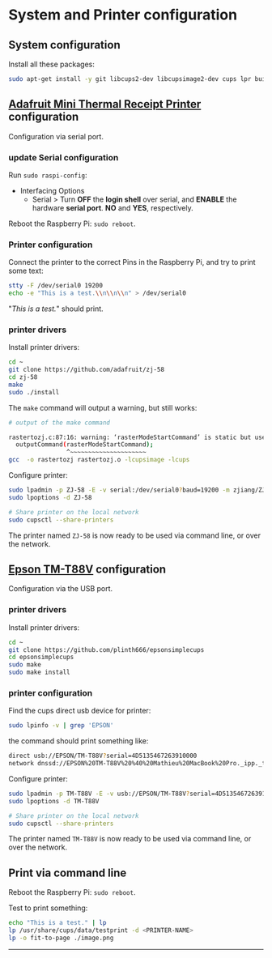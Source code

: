 # System and Printer configuration

## System configuration
Install all these packages:
```bash
sudo apt-get install -y git libcups2-dev libcupsimage2-dev cups lpr build-essential system-config-printer wiringpi python-serial python-pil python-unidecode
```

## [Adafruit Mini Thermal Receipt Printer](https://www.adafruit.com/product/597) configuration

Configuration via serial port.

### update Serial configuration
Run `sudo raspi-config`:
- Interfacing Options
  - Serial > Turn **OFF** the **login shell** over serial, and **ENABLE** the hardware **serial port**. **NO** and **YES**, respectively.

Reboot the Raspberry Pi: `sudo reboot`.

### Printer configuration

Connect the printer to the correct Pins in the Raspberry Pi, and try to print some text:

```bash
stty -F /dev/serial0 19200
echo -e "This is a test.\\n\\n\\n" > /dev/serial0
```

"*This is a test.*" should print.

### printer drivers

Install printer drivers:
```bash
cd ~
git clone https://github.com/adafruit/zj-58
cd zj-58
make
sudo ./install
```

The `make` command will output a warning, but still works:

```bash
# output of the make command

rastertozj.c:87:16: warning: ‘rasterModeStartCommand’ is static but used in inline function ‘rasterheader’ which is not static
  outputCommand(rasterModeStartCommand);
                ^~~~~~~~~~~~~~~~~~~~~~
gcc  -o rastertozj rastertozj.o -lcupsimage -lcups
```

Configure printer:
```bash
sudo lpadmin -p ZJ-58 -E -v serial:/dev/serial0?baud=19200 -m zjiang/ZJ-58.ppd
sudo lpoptions -d ZJ-58

# Share printer on the local network
sudo cupsctl --share-printers
```

The printer named `ZJ-58` is now ready to be used via command line, or over the network.

## [Epson TM-T88V](https://epson.com/For-Work/Point-of-Sale/POS-Printers/TM-T88V-POS-Receipt-Printer/p/C31CA85084) configuration

Configuration via the USB port.

### printer drivers

Install printer drivers:
```bash
cd ~
git clone https://github.com/plinth666/epsonsimplecups
cd epsonsimplecups
sudo make
sudo make install
```

### printer configuration

Find the cups direct usb device for printer:
```bash
sudo lpinfo -v | grep 'EPSON'
```

the command should print something like:
```bash
direct usb://EPSON/TM-T88V?serial=4D5135467263910000
network dnssd://EPSON%20TM-T88V%20%40%20Mathieu%20MacBook%20Pro._ipp._tcp.local/cups?uuid=16da4305-b52f-3e72-6de2-c1d54192b207
```

Configure printer:
```bash
sudo lpadmin -p TM-T88V -E -v usb://EPSON/TM-T88V?serial=4D5135467263910000 -P ppd/EpsonTMT20Simple.ppd
sudo lpoptions -d TM-T88V

# Share printer on the local network
sudo cupsctl --share-printers
```

The printer named `TM-T88V` is now ready to be used via command line, or over the network.

## Print via command line

Reboot the Raspberry Pi: `sudo reboot`.

Test to print something:

```bash
echo "This is a test." | lp
lp /usr/share/cups/data/testprint -d <PRINTER-NAME>
lp -o fit-to-page ./image.png
```

---
